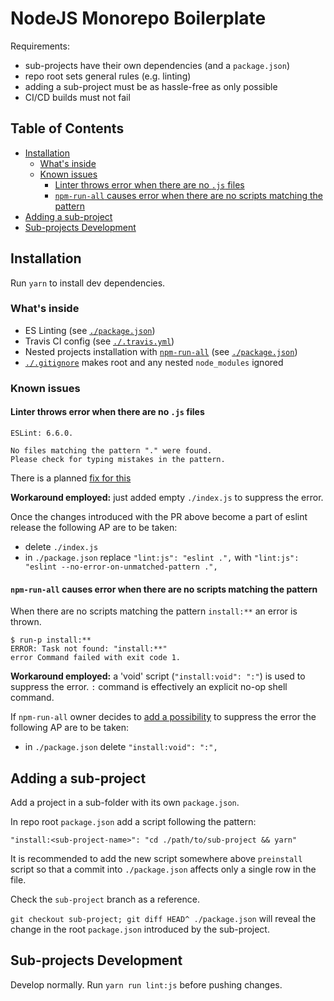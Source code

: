 # NodeJS Monorepo Boilerplate

Requirements:
- sub-projects have their own dependencies (and a `package.json`)
- repo root sets general rules (e.g. linting)
- adding a sub-project must be as hassle-free as only possible
- CI/CD builds must not fail

<!-- START doctoc generated TOC please keep comment here to allow auto update -->
<!-- DON'T EDIT THIS SECTION, INSTEAD RE-RUN doctoc TO UPDATE -->
## Table of Contents

- [Installation](#installation)
  - [What's inside](#whats-inside)
  - [Known issues](#known-issues)
    - [Linter throws error when there are no `.js` files](#linter-throws-error-when-there-are-no-js-files)
    - [`npm-run-all` causes error when there are no scripts matching the pattern](#npm-run-all-causes-error-when-there-are-no-scripts-matching-the-pattern)
- [Adding a sub-project](#adding-a-sub-project)
- [Sub-projects Development](#sub-projects-development)

<!-- END doctoc generated TOC please keep comment here to allow auto update -->
<!-- generated with [DocToc](https://github.com/thlorenz/doctoc) -->

## Installation

Run `yarn` to install dev dependencies.

### What's inside

* ES Linting (see [`./package.json`](./package.json))
* Travis CI config (see [`./.travis.yml`](./.travis.yml))
* Nested projects installation with
  [`npm-run-all`](https://www.npmjs.com/package/npm-run-all)
  (see [`./package.json`](./package.json))
* [`./.gitignore`](./.gitignore) makes root and any nested
  `node_modules` ignored

### Known issues

#### Linter throws error when there are no `.js` files

```
ESLint: 6.6.0.

No files matching the pattern "." were found.
Please check for typing mistakes in the pattern.
```

There is a planned [fix for this](https://github.com/eslint/eslint/pull/12377)

**Workaround employed:**
just added empty `./index.js` to suppress
the error.

Once the changes introduced with the PR above
become a part of eslint release the following AP are to be taken:
* delete `./index.js`
* in `./package.json` replace `"lint:js": "eslint .",`
  with `"lint:js": "eslint --no-error-on-unmatched-pattern .",`

#### `npm-run-all` causes error when there are no scripts matching the pattern

When there are no scripts matching the pattern `install:**`
an error is thrown.

```
$ run-p install:**
ERROR: Task not found: "install:**"
error Command failed with exit code 1.
```
**Workaround employed:**
a 'void' script (`"install:void": ":"`) is used to suppress
the error. `:` command is effectively an explicit 
no-op shell command.

If `npm-run-all` owner decides
to [add a possibility](https://github.com/mysticatea/npm-run-all/issues/182) 
to suppress the error the following AP are to be taken:
* in `./package.json` delete `"install:void": ":",`

## Adding a sub-project

Add a project in a sub-folder with its own `package.json`.

In repo root `package.json` add a script following the pattern:

`"install:<sub-project-name>": "cd ./path/to/sub-project && yarn"`

It is recommended to add the new script somewhere above `preinstall`
script so that a commit into `./package.json` affects only
a single row in the file.

Check the `sub-project` branch as a reference.

`git checkout sub-project; git diff HEAD^ ./package.json`
will reveal the change in the root `package.json` introduced
by the sub-project.

## Sub-projects Development

Develop normally. Run `yarn run lint:js` before pushing changes.
